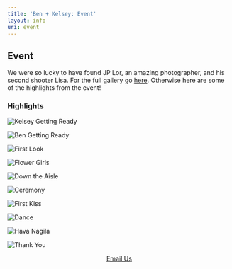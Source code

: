```yaml
---
title: 'Ben + Kelsey: Event'
layout: info
uri: event
---
```


## Event 
We were so lucky to have found JP Lor, an amazing photographer, and his second shooter Lisa. For the full gallery go [here](https://photos.app.goo.gl/om9NP8Qm5eryJHX3A). Otherwise here are some of the highlights from the event!

### Highlights

![Kelsey Getting Ready](/images/kelsey-ready.jpg "Kelsey Getting Ready")

![Ben Getting Ready](/images/ben-ready.jpg "Ben Getting Ready")

![First Look](/images/first-look.jpg "First Look")

![Flower Girls](/images/flower-girls.jpg "Flower Girls")

![Down the Aisle](/images/down-aisle.jpg "Down the Aisle")

![Ceremony](/images/ceremony.jpg "Ceremony")

![First Kiss](/images/first-kiss.jpg "First Kiss")

![Dance](/images/dance.jpg "Dance")

![Hava Nagila](/images/hava-nagila.jpg "Hava Nagila")

![Thank You](/images/thank-you.jpg "Thank You")

<center><a targe="_blank" href="mailto:benpluskelsey@gmail.com">Email Us</a></center>